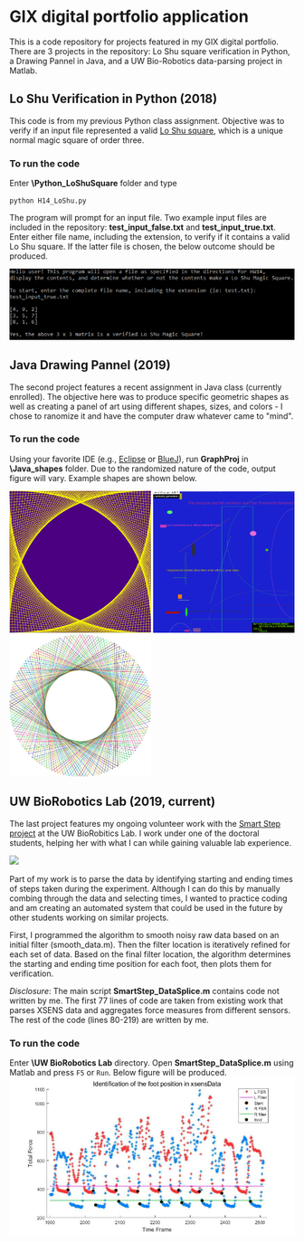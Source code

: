 # GIX digital portfolio application

This is a code repository for projects featured in my GIX digital portfolio. There are 3 projects in the repository: Lo Shu square verification in Python, a Drawing Pannel in Java, and a UW Bio-Robotics data-parsing project in Matlab. 

## Lo Shu Verification in Python (2018)

This code is from my previous Python class assignment. Objective was to verify if an input file represented a valid [Lo Shu square](https://en.wikipedia.org/wiki/Lo_Shu_Square), which is a unique normal magic square of order three. 

### To run the code

Enter **\Python_LoShuSquare** folder and type 
```console 
python H14_LoShu.py
``` 
The program will prompt for an input file. Two example input files are included in the repository: **test_input_false.txt** and **test_input_true.txt**. Enter either file name, including the extension, to verify if it contains a valid Lo Shu square. If the latter file is chosen, the below outcome should be produced. 

<img src="https://github.com/nywieck/GIX-application/blob/master/Python_LoShuSquare/LoShu_true.PNG" width="700">

## Java Drawing Pannel (2019)

The second project features a recent assignment in Java class (currently enrolled). The objective here was to produce specific geometric shapes as well as creating a panel of art using different shapes, sizes, and colors - I chose to ranomize it and have the computer draw whatever came to "mind". 

### To run the code

Using your favorite IDE (e.g., [Eclipse](https://www.eclipse.org/) or [BlueJ](https://www.bluej.org/)), run **GraphProj** in **\Java_shapes** folder. Due to the randomized nature of the code, output figure will vary. Example shapes are shown below.

<p float="left">
  <img src="https://github.com/nywieck/GIX-application/blob/master/Java_shapes/Java%201.PNG" width="250" />
  <img src="https://github.com/nywieck/GIX-application/blob/master/Java_shapes/Java%202.PNG" width="250" /> 
  <img src="https://github.com/nywieck/GIX-application/blob/master/Java_shapes/Java%203.PNG" width="250" />
</p>

## UW BioRobotics Lab (2019, current)

The last project features my ongoing volunteer work with the [Smart Step project](https://rombolabs.github.io/#project-smartStep) at the UW BioRobitics Lab. I work under one of the doctoral students, helping her with what I can while gaining valuable lab experience.

<img src="https://rombolabs.github.io/img/portfolio/ss1.png" width="600">

Part of my work is to parse the data by identifying starting and ending times of steps taken during the experiment. Although I can do this by manually combing through the data and selecting times, I wanted to practice coding and am creating an automated system that could be used in the future by other students working on similar projects.

First, I programmed the algorithm to smooth noisy raw data based on an initial filter (smooth_data.m). Then the filter location is iteratively refined for each set of data. Based on the final filter location, the algorithm determines the starting and ending time position for each foot, then plots them for verification. 

*_Disclosure_*: The main script **SmartStep_DataSplice.m** contains code not written by  me. The first 77 lines of code are taken from existing work that parses XSENS data and aggregates force measures from different sensors. The rest of the code (lines 80-219) are written by me. 

### To run the code

Enter **\UW BioRobotics Lab** directory. Open **SmartStep_DataSplice.m** using Matlab and press ```F5``` or ```Run```. Below figure will be produced. 
<img src="https://github.com/nywieck/GIX-application/blob/master/UW%20BioRobotics%20Lab/xsensExample.jpg" width="700">



